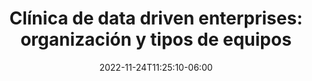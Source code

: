 ---
title: "Clínica de data driven enterprises: organización y tipos de equipos"
date: 2022-11-24T11:25:10-06:00
designation : "CDOs y CDAOs que buscan validar y comparar sus estrategias de datos"
image: /images/speakers/paloma-gonzalez.jpg
speaker: Paloma González Martínez
enterprise: FEMSA
draft: false
---